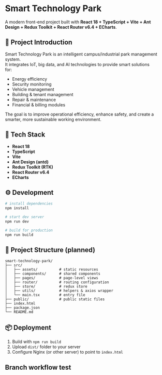 # Smart Technology Park

A modern front-end project built with **React 18 + TypeScript + Vite + Ant Design + Redux Toolkit + React Router v6.4 + ECharts**.

## 📖 Project Introduction

Smart Technology Park is an intelligent campus/industrial park management system.  
It integrates IoT, big data, and AI technologies to provide smart solutions for:

- Energy efficiency
- Security monitoring
- Vehicle management
- Building & tenant management
- Repair & maintenance
- Financial & billing modules

The goal is to improve operational efficiency, enhance safety, and create a smarter, more sustainable working environment.

## 🚀 Tech Stack

- **React 18**
- **TypeScript**
- **Vite**
- **Ant Design (antd)**
- **Redux Toolkit (RTK)**
- **React Router v6.4**
- **ECharts**

## ⚙️ Development

```bash
# install dependencies
npm install

# start dev server
npm run dev

# build for production
npm run build
```

## 📂 Project Structure (planned)

```
smart-technology-park/
├── src/
│   ├── assets/          # static resources
│   ├── components/      # shared components
│   ├── pages/           # page-level views
│   ├── router/          # routing configuration
│   ├── store/           # redux store
│   ├── utils/           # helpers & axios wrapper
│   └── main.tsx         # entry file
├── public/              # public static files
├── index.html
├── package.json
└── README.md
```

## 📦 Deployment

1. Build with `npm run build`
2. Upload `dist/` folder to your server
3. Configure Nginx (or other server) to point to `index.html`

## Branch workflow test
